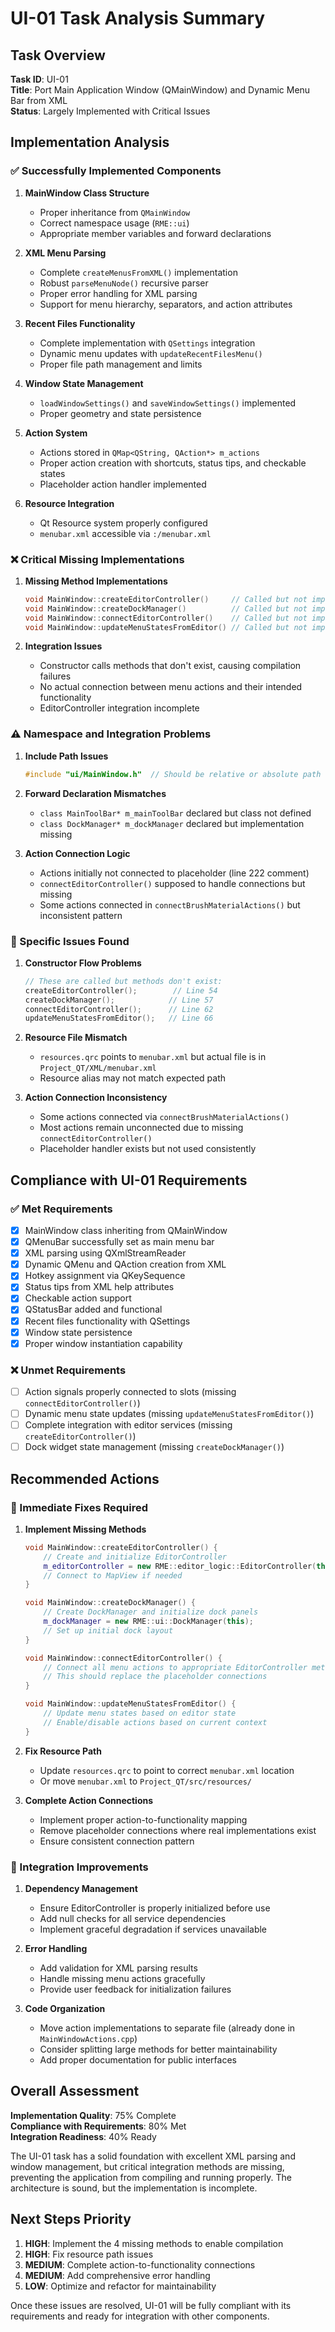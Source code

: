 # UI-01 Task Analysis Summary

## Task Overview
**Task ID**: UI-01  
**Title**: Port Main Application Window (QMainWindow) and Dynamic Menu Bar from XML  
**Status**: Largely Implemented with Critical Issues  

## Implementation Analysis

### ✅ Successfully Implemented Components

1. **MainWindow Class Structure**
   - Proper inheritance from `QMainWindow`
   - Correct namespace usage (`RME::ui`)
   - Appropriate member variables and forward declarations

2. **XML Menu Parsing**
   - Complete `createMenusFromXML()` implementation
   - Robust `parseMenuNode()` recursive parser
   - Proper error handling for XML parsing
   - Support for menu hierarchy, separators, and action attributes

3. **Recent Files Functionality**
   - Complete implementation with `QSettings` integration
   - Dynamic menu updates with `updateRecentFilesMenu()`
   - Proper file path management and limits

4. **Window State Management**
   - `loadWindowSettings()` and `saveWindowSettings()` implemented
   - Proper geometry and state persistence

5. **Action System**
   - Actions stored in `QMap<QString, QAction*> m_actions`
   - Proper action creation with shortcuts, status tips, and checkable states
   - Placeholder action handler implemented

6. **Resource Integration**
   - Qt Resource system properly configured
   - `menubar.xml` accessible via `:/menubar.xml`

### ❌ Critical Missing Implementations

1. **Missing Method Implementations**
   ```cpp
   void MainWindow::createEditorController()     // Called but not implemented
   void MainWindow::createDockManager()          // Called but not implemented  
   void MainWindow::connectEditorController()    // Called but not implemented
   void MainWindow::updateMenuStatesFromEditor() // Called but not implemented
   ```

2. **Integration Issues**
   - Constructor calls methods that don't exist, causing compilation failures
   - No actual connection between menu actions and their intended functionality
   - EditorController integration incomplete

### ⚠️ Namespace and Integration Problems

1. **Include Path Issues**
   ```cpp
   #include "ui/MainWindow.h"  // Should be relative or absolute path
   ```

2. **Forward Declaration Mismatches**
   - `class MainToolBar* m_mainToolBar` declared but class not defined
   - `class DockManager* m_dockManager` declared but implementation missing

3. **Action Connection Logic**
   - Actions initially not connected to placeholder (line 222 comment)
   - `connectEditorController()` supposed to handle connections but missing
   - Some actions connected in `connectBrushMaterialActions()` but inconsistent pattern

### 🔧 Specific Issues Found

1. **Constructor Flow Problems**
   ```cpp
   // These are called but methods don't exist:
   createEditorController();        // Line 54
   createDockManager();            // Line 57  
   connectEditorController();      // Line 62
   updateMenuStatesFromEditor();   // Line 66
   ```

2. **Resource File Mismatch**
   - `resources.qrc` points to `menubar.xml` but actual file is in `Project_QT/XML/menubar.xml`
   - Resource alias may not match expected path

3. **Action Connection Inconsistency**
   - Some actions connected via `connectBrushMaterialActions()`
   - Most actions remain unconnected due to missing `connectEditorController()`
   - Placeholder handler exists but not used consistently

## Compliance with UI-01 Requirements

### ✅ Met Requirements
- [x] MainWindow class inheriting from QMainWindow
- [x] QMenuBar successfully set as main menu bar
- [x] XML parsing using QXmlStreamReader
- [x] Dynamic QMenu and QAction creation from XML
- [x] Hotkey assignment via QKeySequence
- [x] Status tips from XML help attributes
- [x] Checkable action support
- [x] QStatusBar added and functional
- [x] Recent files functionality with QSettings
- [x] Window state persistence
- [x] Proper window instantiation capability

### ❌ Unmet Requirements
- [ ] Action signals properly connected to slots (missing `connectEditorController()`)
- [ ] Dynamic menu state updates (missing `updateMenuStatesFromEditor()`)
- [ ] Complete integration with editor services (missing `createEditorController()`)
- [ ] Dock widget state management (missing `createDockManager()`)

## Recommended Actions

### 🚨 Immediate Fixes Required

1. **Implement Missing Methods**
   ```cpp
   void MainWindow::createEditorController() {
       // Create and initialize EditorController
       m_editorController = new RME::editor_logic::EditorController(this);
       // Connect to MapView if needed
   }
   
   void MainWindow::createDockManager() {
       // Create DockManager and initialize dock panels
       m_dockManager = new RME::ui::DockManager(this);
       // Set up initial dock layout
   }
   
   void MainWindow::connectEditorController() {
       // Connect all menu actions to appropriate EditorController methods
       // This should replace the placeholder connections
   }
   
   void MainWindow::updateMenuStatesFromEditor() {
       // Update menu states based on editor state
       // Enable/disable actions based on current context
   }
   ```

2. **Fix Resource Path**
   - Update `resources.qrc` to point to correct `menubar.xml` location
   - Or move `menubar.xml` to `Project_QT/src/resources/`

3. **Complete Action Connections**
   - Implement proper action-to-functionality mapping
   - Remove placeholder connections where real implementations exist
   - Ensure consistent connection pattern

### 🔄 Integration Improvements

1. **Dependency Management**
   - Ensure EditorController is properly initialized before use
   - Add null checks for all service dependencies
   - Implement graceful degradation if services unavailable

2. **Error Handling**
   - Add validation for XML parsing results
   - Handle missing menu actions gracefully
   - Provide user feedback for initialization failures

3. **Code Organization**
   - Move action implementations to separate file (already done in `MainWindowActions.cpp`)
   - Consider splitting large methods for better maintainability
   - Add proper documentation for public interfaces

## Overall Assessment

**Implementation Quality**: 75% Complete  
**Compliance with Requirements**: 80% Met  
**Integration Readiness**: 40% Ready  

The UI-01 task has a solid foundation with excellent XML parsing and window management, but critical integration methods are missing, preventing the application from compiling and running properly. The architecture is sound, but the implementation is incomplete.

## Next Steps Priority

1. **HIGH**: Implement the 4 missing methods to enable compilation
2. **HIGH**: Fix resource path issues  
3. **MEDIUM**: Complete action-to-functionality connections
4. **MEDIUM**: Add comprehensive error handling
5. **LOW**: Optimize and refactor for maintainability

Once these issues are resolved, UI-01 will be fully compliant with its requirements and ready for integration with other components.